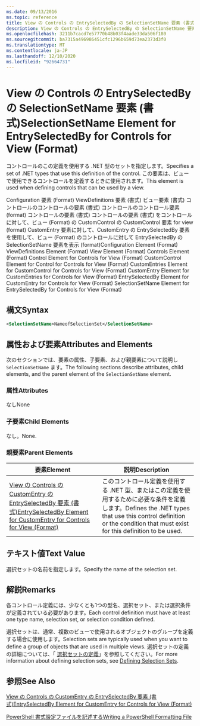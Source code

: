 ```yaml
---
ms.date: 09/13/2016
ms.topic: reference
title: View の Controls の EntrySelectedBy の SelectionSetName 要素 (書式)
description: View の Controls の EntrySelectedBy の SelectionSetName 要素 (書式)
ms.openlocfilehash: 3211b7cacd7e57770b48b03f4aade33da506f180
ms.sourcegitcommit: ba7315a496986451cfc1296b659d73ea2373d3f0
ms.translationtype: MT
ms.contentlocale: ja-JP
ms.lasthandoff: 12/10/2020
ms.locfileid: "92664731"
---
```

# <a name="selectionsetname-element-for-entryselectedby-for-controls-for-view-format"></a><span data-ttu-id="d27b6-103">View の Controls の EntrySelectedBy の SelectionSetName 要素 (書式)</span><span class="sxs-lookup"><span data-stu-id="d27b6-103">SelectionSetName Element for EntrySelectedBy for Controls for View (Format)</span></span>

<span data-ttu-id="d27b6-104">コントロールのこの定義を使用する .NET 型のセットを指定します。</span><span class="sxs-lookup"><span data-stu-id="d27b6-104">Specifies a set of .NET types that use this definition of the control.</span></span> <span data-ttu-id="d27b6-105">この要素は、ビューで使用できるコントロールを定義するときに使用されます。</span><span class="sxs-lookup"><span data-stu-id="d27b6-105">This element is used when defining controls that can be used by a view.</span></span>

<span data-ttu-id="d27b6-106">Configuration 要素 (Format) ViewDefinitions 要素 (書式) ビュー要素 (書式) コントロールのコントロールの要素 (書式) コントロールのコントロール要素 (format) コントロールの要素 (書式) コントロールの要素 (書式) をコントロールに対して、ビュー (Format) の CustomControl の CustomControl 要素 for view (format) CustomEntry 要素に対して、CustomEntry の EntrySelectedBy 要素を使用して、ビュー (Format) のコントロールに対して EntrySelectedBy の SelectionSetName 要素を表示 (format)</span><span class="sxs-lookup"><span data-stu-id="d27b6-106">Configuration Element (Format) ViewDefinitions Element (Format) View Element (Format) Controls Element (Format) Control Element for Controls for View (Format) CustomControl Element for Control for Controls for View (Format) CustomEntries Element for CustomControl for Controls for View (Format) CustomEntry Element for CustomEntries for Controls for View (Format) EntrySelectedBy Element for CustomEntry for Controls for View (Format) SelectionSetName Element for EntrySelectedBy for Controls for View (Format)</span></span>

## <a name="syntax"></a><span data-ttu-id="d27b6-107">構文</span><span class="sxs-lookup"><span data-stu-id="d27b6-107">Syntax</span></span>

```xml
<SelectionSetName>NameofSelectionSet</SelectionSetName>

```

## <a name="attributes-and-elements"></a><span data-ttu-id="d27b6-108">属性および要素</span><span class="sxs-lookup"><span data-stu-id="d27b6-108">Attributes and Elements</span></span>

<span data-ttu-id="d27b6-109">次のセクションでは、要素の属性、子要素、および親要素について説明し `SelectionSetName` ます。</span><span class="sxs-lookup"><span data-stu-id="d27b6-109">The following sections describe attributes, child elements, and the parent element of the `SelectionSetName` element.</span></span>

### <a name="attributes"></a><span data-ttu-id="d27b6-110">属性</span><span class="sxs-lookup"><span data-stu-id="d27b6-110">Attributes</span></span>

<span data-ttu-id="d27b6-111">なし</span><span class="sxs-lookup"><span data-stu-id="d27b6-111">None</span></span>

### <a name="child-elements"></a><span data-ttu-id="d27b6-112">子要素</span><span class="sxs-lookup"><span data-stu-id="d27b6-112">Child Elements</span></span>

<span data-ttu-id="d27b6-113">なし。</span><span class="sxs-lookup"><span data-stu-id="d27b6-113">None.</span></span>

### <a name="parent-elements"></a><span data-ttu-id="d27b6-114">親要素</span><span class="sxs-lookup"><span data-stu-id="d27b6-114">Parent Elements</span></span>

|<span data-ttu-id="d27b6-115">要素</span><span class="sxs-lookup"><span data-stu-id="d27b6-115">Element</span></span>|<span data-ttu-id="d27b6-116">説明</span><span class="sxs-lookup"><span data-stu-id="d27b6-116">Description</span></span>|
|-------------|-----------------|
|[<span data-ttu-id="d27b6-117">View の Controls の CustomEntry の EntrySelectedBy 要素 (書式)</span><span class="sxs-lookup"><span data-stu-id="d27b6-117">EntrySelectedBy Element for CustomEntry for Controls for View (Format)</span></span>](./entryselectedby-element-for-customentry-for-controls-for-view-format.md)|<span data-ttu-id="d27b6-118">このコントロール定義を使用する .NET 型、またはこの定義を使用するために必要な条件を定義します。</span><span class="sxs-lookup"><span data-stu-id="d27b6-118">Defines the .NET types that use this control definition or the condition that must exist for this definition to be used.</span></span>|

## <a name="text-value"></a><span data-ttu-id="d27b6-119">テキスト値</span><span class="sxs-lookup"><span data-stu-id="d27b6-119">Text Value</span></span>

<span data-ttu-id="d27b6-120">選択セットの名前を指定します。</span><span class="sxs-lookup"><span data-stu-id="d27b6-120">Specify the name of the selection set.</span></span>

## <a name="remarks"></a><span data-ttu-id="d27b6-121">解説</span><span class="sxs-lookup"><span data-stu-id="d27b6-121">Remarks</span></span>

<span data-ttu-id="d27b6-122">各コントロール定義には、少なくとも1つの型名、選択セット、または選択条件が定義されている必要があります。</span><span class="sxs-lookup"><span data-stu-id="d27b6-122">Each control definition must have at least one type name, selection set, or selection condition defined.</span></span>

<span data-ttu-id="d27b6-123">選択セットは、通常、複数のビューで使用されるオブジェクトのグループを定義する場合に使用します。</span><span class="sxs-lookup"><span data-stu-id="d27b6-123">Selection sets are typically used when you want to define a group of objects that are used in multiple views.</span></span> <span data-ttu-id="d27b6-124">選択セットの定義の詳細については、「 [選択セットの定義](./defining-selection-sets.md)」を参照してください。</span><span class="sxs-lookup"><span data-stu-id="d27b6-124">For more information about defining selection sets, see [Defining Selection Sets](./defining-selection-sets.md).</span></span>

## <a name="see-also"></a><span data-ttu-id="d27b6-125">参照</span><span class="sxs-lookup"><span data-stu-id="d27b6-125">See Also</span></span>

[<span data-ttu-id="d27b6-126">View の Controls の CustomEntry の EntrySelectedBy 要素 (書式)</span><span class="sxs-lookup"><span data-stu-id="d27b6-126">EntrySelectedBy Element for CustomEntry for Controls for View (Format)</span></span>](./entryselectedby-element-for-customentry-for-controls-for-view-format.md)

[<span data-ttu-id="d27b6-127">PowerShell 書式設定ファイルを記述する</span><span class="sxs-lookup"><span data-stu-id="d27b6-127">Writing a PowerShell Formatting File</span></span>](./writing-a-powershell-formatting-file.md)
